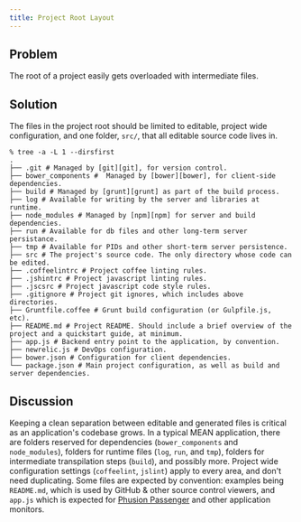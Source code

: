 ```yaml
---
title: Project Root Layout
---
```


## Problem

The root of a project easily gets overloaded with intermediate files.

## Solution

The files in the project root should be limited to editable, project wide configuration, and one folder, `src/`, that all editable source code lives in.

```tree
% tree -a -L 1 --dirsfirst
.
├── .git # Managed by [git][git], for version control.
├── bower_components #  Managed by [bower][bower], for client-side dependencies.
├── build # Managed by [grunt][grunt] as part of the build process.
├── log # Available for writing by the server and libraries at runtime.
├── node_modules # Managed by [npm][npm] for server and build dependencies.
├── run # Available for db files and other long-term server persistance.
├── tmp # Available for PIDs and other short-term server persistence.
├── src # The project's source code. The only directory whose code can be edited.
├── .coffeelintrc # Project coffee linting rules.
├── .jshintrc # Project javascript linting rules.
├── .jscsrc # Project javascript code style rules.
├── .gitignore # Project git ignores, which includes above directories.
├── Gruntfile.coffee # Grunt build configuration (or Gulpfile.js, etc).
├── README.md # Project README. Should include a brief overview of the project and a quickstart guide, at minimum.
├── app.js # Backend entry point to the application, by convention.
├── newrelic.js # DevOps configuration.
├── bower.json # Configuration for client dependencies.
└── package.json # Main project configuration, as well as build and server dependencies.
```

## Discussion

Keeping a clean separation between editable and generated files is critical as an application's codebase grows. In a typical MEAN application, there are folders reserved for dependencies (`bower_components` and `node_modules`), folders for runtime files (`log`, `run`, and `tmp`), folders for intermediate transpilation steps (`build`), and possibly more. Project wide configuration settings (`coffeelint`, `jslint`) apply to every area, and don't need duplicating. Some files are expected by convention: examples being `README.md`, which is used by GitHub & other source control viewers, and `app.js` which is expected for [Phusion Passenger][passenger] and other application monitors.

[git]: http://git-scm.com/
[bower]: http://bower.io/
[npm]: http://npmjs.org/
[grunt]: http://gruntjs.com/
[passenger]: https://www.phusionpassenger.com/
